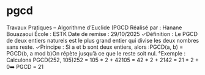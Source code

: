 # pgcd
Travaux Pratiques – Algorithme d’Euclide (PGCD
Réalisé par : Hanane Bouazaoui
École : ESTK
Date de remise : 29/10/2025
✓Définition : Le PGCD de deux entiers naturels est le plus grand entier qui divise les deux nombres sans reste.
✓Principe : Si a et b sont deux entiers, alors :PGCD(a, b) = PGCD(b, a mod b)On répète jusqu’à ce que le reste soit nul.
°Exemple : 
Calculons PGCD(252, 105)252 = 
105 * 2 + 42105 = 42 * 2 + 2142 = 21 * 2 + 0➡️ PGCD = 21